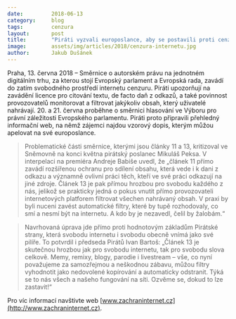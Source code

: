 ```yaml
---
date:         2018-06-13
category:     blog
tags:         cenzura
layout:       post
title:        "Piráti vyzvali europoslance, aby se postavili proti cenzuře internetu"
image:        assets/img/articles/2018/cenzura-internetu.jpg
author:       Jakub Dušánek
---
```


 
Praha, 13. června 2018 – Směrnice o autorském právu na jednotném digitálním trhu, za kterou stojí Evropský parlament a Evropská rada, zavádí do zatím svobodného prostředí internetu cenzuru. Piráti upozorňují na zavádění licence pro citování textu, de facto daň z odkazů, a také povinnost provozovatelů monitorovat a filtrovat jakýkoliv obsah, který uživatelé nahrávají. 20. a 21. června proběhne o směrnici hlasování ve Výboru pro právní záležitosti Evropského parlamentu. Piráti proto připravili přehledný informační web, na němž zájemci najdou vzorový dopis, kterým můžou apelovat na své europoslance.
 
> Problematické části směrnice, kterými jsou články 11 a 13, kritizoval ve Sněmovně na konci května pirátský poslanec Mikuláš Peksa. V interpelaci na premiéra Andreje Babiše uvedl, že „článek 11 přímo zavádí rozšířenou ochranu pro sdílení obsahu, která vede i k dani z odkazu a významně ovlivní práci těch, kteří ve své práci odkazují na jiné zdroje. Článek 13 je pak přímou hrozbou pro svobodu každého z nás, jelikož se prakticky jedná o pokus vnutit přímo provozovateli internetových platforem filtrovat všechen nahrávaný obsah. V praxi by byli nuceni zavést automatické filtry, které by tupě rozhodovaly, co smí a nesmí být na internetu. A kdo by je nezavedl, čelil by žalobám.“
 
> Navrhovaná úprava jde přímo proti hodnotovým základům Pirátské strany, která svobodu internetu i svobodu obecně vnímá jako své pilíře. To potvrdil i předseda Pirátů Ivan Bartoš: „Článek 13 je skutečnou hrozbou jak pro svobodu internetu, tak pro svobodu slova celkově. Memy, remixy, blogy, parodie i livestream – vše, co nyní považujeme za samozřejmou a neškodnou zábavu, můžou filtry vyhodnotit jako nedovolené kopírování a automaticky odstranit. Týká se to nás všech a našeho fungování na síti. Ozvěme se, dokud to lze zastavit!“
 
Pro víc informací navštivte web [www.zachraninternet.cz](http://www.zachraninternet.cz).
